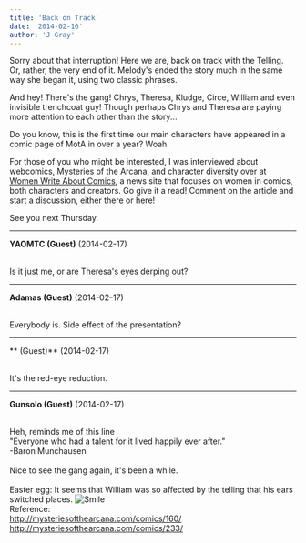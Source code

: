 ```yaml
---
title: 'Back on Track'
date: '2014-02-16'
author: 'J Gray'
---
```


<p>Sorry about that interruption! Here we are, back on track with the Telling. Or, rather, the very end of it. Melody's ended the story much in the same way she began it, using two classic phrases.</p><p>And hey! There's the gang! Chrys, Theresa, Kludge, Circe, WIlliam and even invisible trenchcoat guy! Though perhaps Chrys and Theresa are paying more attention to each other than the story...</p><p>Do you know, this is the first time our main characters have appeared in a comic page of MotA in over a year? Woah.</p><p>For those of you who might be interested, I was interviewed about webcomics, Mysteries of the Arcana, and character diversity over at <a href="http://womenwriteaboutcomics.com/2014/02/14/mysteries-of-the-arcana-an-interview-with-j-gray/" target="_blank">Women Write About Comics</a>, a news site that focuses on women in comics, both characters and creators. Go give it a read! Comment on the article and start a discussion, either there or here!</p><p>See you next Thursday.</p>

---
**YAOMTC (Guest)** (2014-02-17)

<br> Is it just me, or are Theresa's eyes derping out?

---
**Adamas (Guest)** (2014-02-17)

<br> Everybody is. Side effect of the presentation?<br>

---
** (Guest)** (2014-02-17)

<br> It's the red-eye reduction.

---
**Gunsolo (Guest)** (2014-02-17)

<br> Heh, reminds me of this line<br>"Everyone who had a talent for it lived happily ever after."<br>-Baron Munchausen<br><br>Nice to see the gang again, it's been a while.<br><br>Easter egg: It seems that William was so affected by the telling that his ears switched places. <img src="//smilies/smile.gif" alt="Smile" border="0"><br>Reference: <br>http://mysteriesofthearcana.com/comics/160/<br>http://mysteriesofthearcana.com/comics/233/<br>

